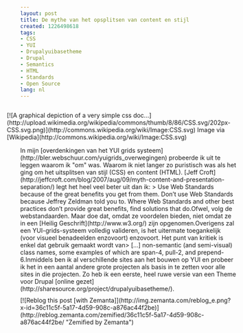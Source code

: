 ```yaml
---
layout: post
title: De mythe van het opsplitsen van content en stijl
created: 1226498618
tags:
- CSS
- YUI
- Drupalyuibasetheme
- Drupal
- Semantics
- HTML
- Standards
- Open Source
lang: nl
---
```

<div class="zemanta-img" style="margin: 1em; float: right; display: block;">[![A graphical depiction of a very simple css doc...](http://upload.wikimedia.org/wikipedia/commons/thumb/8/86/CSS.svg/202px-CSS.svg.png)](http://commons.wikipedia.org/wiki/Image:CSS.svg)
Image via [Wikipedia](http://commons.wikipedia.org/wiki/Image:CSS.svg)
</div>In mijn [overdenkingen van het YUI grids systeem](http://bler.webschuur.com/yuigrids_overwegingen) probeerde ik uit te leggen waarom ik "om" was. Waarom ik niet langer zo puristisch was als het ging om het uitsplitsen van stijl (CSS) en content (HTML). [Jeff Croft](http://jeffcroft.com/blog/2007/aug/09/myth-content-and-presentation-separation/) legt het heel veel beter uit dan ik: > Use Web Standards because of the great benefits you get from them. Don’t use Web Standards because Jeffrey Zeldman told you to. Where Web Standards and other best practices don’t provide great benefits, find solutions that do.<!--break-->Ofwel, volg de webstandaarden. Maar doe dat, omdat ze voordelen bieden, niet omdat ze in een [Heilig Geschrift](http://www.w3.org/) zijn opgenomen.Overigens zal een YUI-grids-systeem volledig valideren, is het uitermate toegankelijk (voor visueel benadeelden enzovoort) enzovoort. Het punt van kritiek is enkel dat gebruik gemaakt wordt van> [...] non-semantic (and semi-visual) class names, some examples of which are span-4, pull-2, and prepend-6.Inmiddels ben ik al verschillende sites aan het bouwen op YUI en probeer ik het in een aantal andere grote projecten als basis in te zetten voor alle sites in die projecten. Zo heb ik een eerste, heel ruwe versie van een Theme voor Drupal [online gezet](http://sharesource.org/project/drupalyuibasetheme/). <div style="margin-top: 10px; height: 15px;" class="zemanta-pixie">[![Reblog this post [with Zemanta]](http://img.zemanta.com/reblog_e.png?x-id=36c11c5f-5a17-4d59-908c-a876ac44f2be)](http://reblog.zemanta.com/zemified/36c11c5f-5a17-4d59-908c-a876ac44f2be/ "Zemified by Zemanta")</div>
